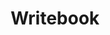 ---
layout: project
title: Writebook 
description: 
links:
- Git
tech_stack:
  - Bridgetown
launched: 
state: In Development
---